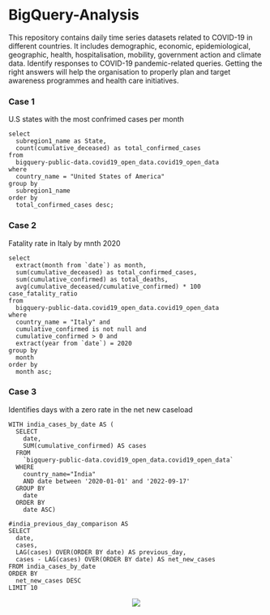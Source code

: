 # BigQuery-Analysis
This repository contains daily time series datasets related to COVID-19 in different countries. It includes demographic, economic, epidemiological, geographic, health, hospitalisation, mobility, government action and climate data.
Identify responses to COVID-19 pandemic-related queries. Getting the right answers will help the organisation to properly plan and target awareness programmes and health care initiatives.

### Case 1

U.S states with the most confrimed cases per month

```
select
  subregion1_name as State,
  count(cumulative_deceased) as total_confirmed_cases
from
  bigquery-public-data.covid19_open_data.covid19_open_data
where
  country_name = "United States of America"
group by
  subregion1_name
order by
  total_confirmed_cases desc;
```

### Case 2 

Fatality rate in Italy by mnth 2020

```
select
  extract(month from `date`) as month,
  sum(cumulative_deceased) as total_confirmed_cases,
  sum(cumulative_confirmed) as total_deaths,
  avg(cumulative_deceased/cumulative_confirmed) * 100 case_fatality_ratio
from
  bigquery-public-data.covid19_open_data.covid19_open_data
where
  country_name = "Italy" and
  cumulative_confirmed is not null and
  cumulative_confirmed > 0 and
  extract(year from `date`) = 2020
group by
  month
order by
  month asc;
```

### Case 3

Identifies days with a zero rate in the net new caseload

```
WITH india_cases_by_date AS (
  SELECT
    date,
    SUM(cumulative_confirmed) AS cases
  FROM
    `bigquery-public-data.covid19_open_data.covid19_open_data`
  WHERE
    country_name="India"
    AND date between '2020-01-01' and '2022-09-17'
  GROUP BY
    date
  ORDER BY
    date ASC)

#india_previous_day_comparison AS
SELECT
  date,
  cases,
  LAG(cases) OVER(ORDER BY date) AS previous_day,
  cases - LAG(cases) OVER(ORDER BY date) AS net_new_cases
FROM india_cases_by_date
ORDER BY
  net_new_cases DESC
LIMIT 10
```

<p align="center">
    <img src = "https://raw.githubusercontent.com/edsevand/BigQuery-Analysis/main/images/Case 3.jpeg">
</p>

